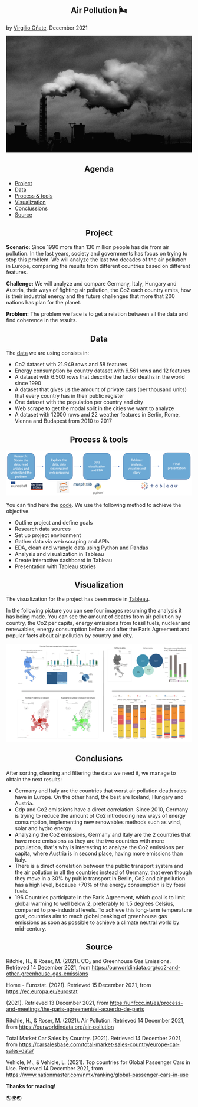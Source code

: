 <h2 align="center"> Air Pollution 🌬 </h2>

by [Virgilio Oñate](https://github.com/vonate5), December 2021

![](images/air_pollution.jpg)

<h2 align="center"> Agenda </h2> 

- [Project](https://github.com/vonate5/final_project#-project-)
- [Data](https://github.com/vonate5/final_project#-data-)
- [Process & tools](https://github.com/vonate5/final_project#-data-)
- [Visualization](https://github.com/vonate5/final_project#-visualization-)
- [Conclussions](https://github.com/vonate5/final_project#-conclusions-)
- [Source](https://github.com/vonate5/final_project#-source-)

<h2 align="center"> Project </h2> 

**Scenario:**
Since 1990 more than 130 million people has die from air pollution. In the last years, society and governments has focus on trying to stop this problem.
We will analyze the last two decades of the air pollution in Europe, comparing the results from different countries based on different features.

**Challenge:**
We will analyze and compare Germany, Italy, Hungary and Austria, their ways of fighting air pollution, the Co2 each country emits, how is their industrial energy and the future challenges that more that 200 nations has plan for the planet.

**Problem:**
The problem we face is to get a relation between all the data and find coherence in the results.

<h2 align="center"> Data </h2> 

The [data](https://github.com/vonate5/final_project/tree/main/data) we are using consists in:

- Co2 dataset with 21.949 rows and 58 features
- Energy consumption by country dataset with 6.561 rows and 12 features
- A dataset with 6.500 rows that describe the factor deaths in the world since 1990
- A dataset that gives us the amount of private cars (per thousand units) that every country has in their public register
- One dataset with the population per country and city
- Web scrape to get the modal split in the cities we want to analyze
- A dataset with 12000 rows and 22 weather features in Berlin, Rome, Vienna and Budapest from 2010 to 2017


<h2 align="center"> Process & tools </h2> 

![](images/workflow.jpg)

You can find here the [code](https://github.com/vonate5/final_project/blob/main/code/final_project.ipynb). We use the following method to achieve the objective.

- Outline project and define goals
- Research data sources
- Set up project environment
- Gather data via web scraping and APIs
- EDA, clean and wrangle data using Python and Pandas
- Analysis and visualization in Tableau
- Create interactive dashboard in Tableau
- Presentation with Tableau stories

<h2 align="center"> Visualization </h2> 

The visualization for the project has been made in [Tableau](https://public.tableau.com/app/profile/virgilio.o.ate/viz/air_pollution_europe/Story1?publish=yes).

In the following picture you can see four images resuming the analysis it has being made. You can see the amount of deaths from air pollution by country, the Co2 per capita, energy emissions from fossil fuels, nuclear and renewables, energy consumption before and after the Paris Agreement and popular facts about air pollution by country and city.

![](images/tableau-read-me.png)

<h2 align="center"> Conclusions </h2> 

After sorting, cleaning and filtering the data we need it, we manage to obtain the next results:
- Germany and Italy are the countries that worst air pollution death rates have in Europe. On the other hand, the best are Iceland, Hungary and Austria.
- Gdp and Co2 emissions have a direct correlation. Since 2010, Germany is trying to reduce the amount of Co2 introducing new ways of energy consumption, implementing new renowables methods such as wind, solar and hydro energy.
- Analyzing the Co2 emissions, Germany and Italy are the 2 countries that have more emissions as they are the two countries with more population, that's why is interesting to analyze the Co2 emissions per capita, where Austria is in second place, having more emissions than Italy.
- There is a direct correlation between the public transport system and the air pollution in all the countries instead of Germany, that even though they move in a 30% by public transport in Berlin, Co2 and air pollution has a high level, because +70% of the energy consumption is by fossil fuels.
- 196 Countries participate in the Paris Agreement, which  goal is to limit global warming to well below 2, preferably to 1.5 degrees Celsius, compared to pre-industrial levels. To achieve this long-term temperature goal, countries aim to reach global peaking of greenhouse gas emissions as soon as possible to achieve a climate neutral world by mid-century.


<h2 align="center"> Source </h2> 

Ritchie, H., & Roser, M. (2021). CO₂ and Greenhouse Gas Emissions. Retrieved 14 December 2021, from https://ourworldindata.org/co2-and-other-greenhouse-gas-emissions

Home - Eurostat. (2021). Retrieved 15 December 2021, from https://ec.europa.eu/eurostat

(2021). Retrieved 13 December 2021, from https://unfccc.int/es/process-and-meetings/the-paris-agreement/el-acuerdo-de-paris

Ritchie, H., & Roser, M. (2021). Air Pollution. Retrieved 14 December 2021, from https://ourworldindata.org/air-pollution

Total Market Car Sales by Country. (2021). Retrieved 14 December 2021, from https://carsalesbase.com/total-market-sales-country/europe-car-sales-data/

Vehicle, M., & Vehicle, L. (2021). Top countries for Global Passenger Cars in Use. Retrieved 14 December 2021, from https://www.nationmaster.com/nmx/ranking/global-passenger-cars-in-use


**Thanks for reading!**

🌎🌍🌏


